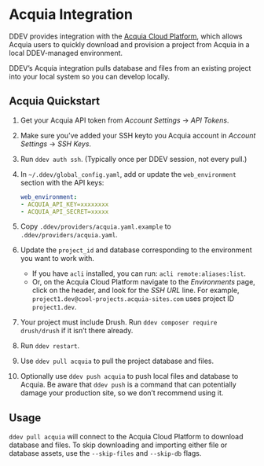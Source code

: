 # Acquia Integration

DDEV provides integration with the [Acquia Cloud Platform](https://www.acquia.com/choosing-right-acquia-cloud-platform), which allows Acquia users to quickly download and provision a project from Acquia in a local DDEV-managed environment.

DDEV’s Acquia integration pulls database and files from an existing project into your local system so you can develop locally.

## Acquia Quickstart

1. Get your Acquia API token from *Account Settings* → *API Tokens*.
2. Make sure you’ve added your SSH keyto you Acquia account in *Account Settings* → *SSH Keys*.
3. Run `ddev auth ssh`. (Typically once per DDEV session, not every pull.)
4. In `~/.ddev/global_config.yaml`, add or update the `web_environment` section with the API keys:

   ```yaml
   web_environment:
   - ACQUIA_API_KEY=xxxxxxxx
   - ACQUIA_API_SECRET=xxxxx
   ```

5. Copy `.ddev/providers/acquia.yaml.example` to `.ddev/providers/acquia.yaml`.
6. Update the `project_id` and database corresponding to the environment you want to work with.
   - If you have `acli` installed, you can run: `acli remote:aliases:list`.
   - Or, on the Acquia Cloud Platform navigate to the *Environments* page, click on the header, and look for the *SSH URL* line. For example, `project1.dev@cool-projects.acquia-sites.com` uses project ID `project1.dev`.
7. Your project must include Drush. Run `ddev composer require drush/drush` if it isn’t there already.
8. Run `ddev restart`.
9. Use `ddev pull acquia` to pull the project database and files.
10. Optionally use `ddev push acquia` to push local files and database to Acquia. Be aware that `ddev push` is a command that can potentially damage your production site, so we don’t recommend using it.

## Usage

`ddev pull acquia` will connect to the Acquia Cloud Platform to download database and files. To skip downloading and importing either file or database assets, use the `--skip-files` and `--skip-db` flags.
